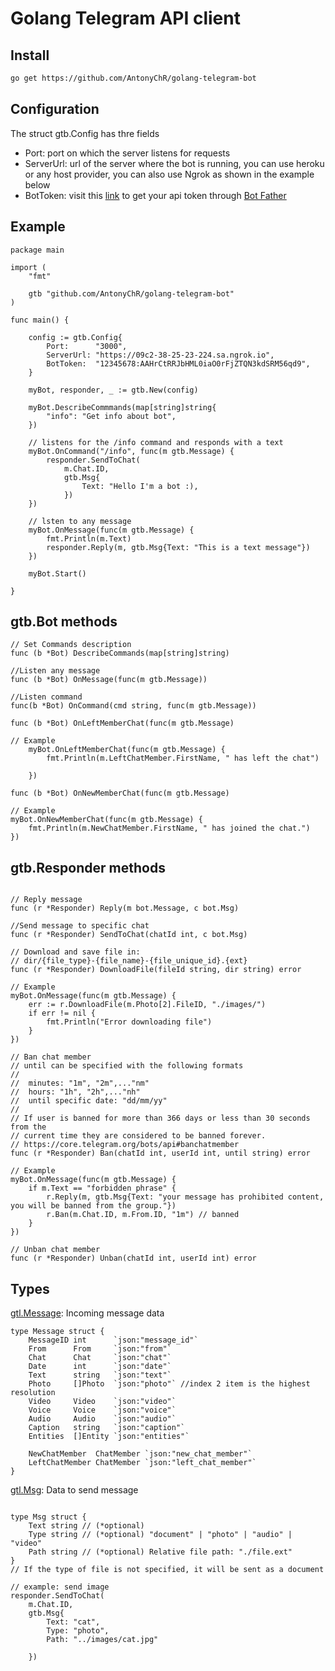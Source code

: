 # Golang Telegram API client

## Install 
```bash
go get https://github.com/AntonyChR/golang-telegram-bot
```

## Configuration

The struct gtb.Config has thre fields
- Port: port on which the server listens for requests
- ServerUrl: url of the server where the bot is running, you can use heroku or any host provider, you can also use Ngrok as shown in the example below
- BotToken:  visit this [link](https://core.telegram.org/bots/tutorial#obtain-your-bot-token) to get your api token through [Bot Father](https://t.me/botfather)

## Example

```golang
package main

import (
	"fmt"

	gtb "github.com/AntonyChR/golang-telegram-bot"
)

func main() {

	config := gtb.Config{
		Port:      "3000",
		ServerUrl: "https://09c2-38-25-23-224.sa.ngrok.io",
		BotToken:  "12345678:AAHrCtRRJbHML0iaO0rFjZTQN3kdSRM56qd9",
	}

	myBot, responder, _ := gtb.New(config)

	myBot.DescribeCommmands(map[string]string{
		"info": "Get info about bot",
	})
	
	// listens for the /info command and responds with a text
	myBot.OnCommand("/info", func(m gtb.Message) {
		responder.SendToChat(
			m.Chat.ID,
			gtb.Msg{
				Text: "Hello I'm a bot :),
			})
	})
	
	// lsten to any message
	myBot.OnMessage(func(m gtb.Message) {
		fmt.Println(m.Text)
		responder.Reply(m, gtb.Msg{Text: "This is a text message"})
	})

	myBot.Start()

}

```

## gtb.Bot methods


```golang
// Set Commands description
func (b *Bot) DescribeCommands(map[string]string)

//Listen any message
func (b *Bot) OnMessage(func(m gtb.Message))

//Listen command
func(b *Bot) OnCommand(cmd string, func(m gtb.Message))

func (b *Bot) OnLeftMemberChat(func(m gtb.Message)

// Example
	myBot.OnLeftMemberChat(func(m gtb.Message) {
		fmt.Println(m.LeftChatMember.FirstName, " has left the chat")

	})

func (b *Bot) OnNewMemberChat(func(m gtb.Message)

// Example
myBot.OnNewMemberChat(func(m gtb.Message) {
	fmt.Println(m.NewChatMember.FirstName, " has joined the chat.")
})
```
## gtb.Responder methods


```golang

// Reply message
func (r *Responder) Reply(m bot.Message, c bot.Msg)

//Send message to specific chat
func (r *Responder) SendToChat(chatId int, c bot.Msg)

// Download and save file in:
// dir/{file_type}-{file_name}-{file_unique_id}.{ext}
func (r *Responder) DownloadFile(fileId string, dir string) error

// Example
myBot.OnMessage(func(m gtb.Message) {
	err := r.DownloadFile(m.Photo[2].FileID, "./images/")
	if err != nil {
		fmt.Println("Error downloading file")
	}
})

// Ban chat member
// until can be specified with the following formats
//
//	minutes: "1m", "2m",..."nm"
//	hours: "1h", "2h",..."nh"
//	until specific date: "dd/mm/yy"
//
// If user is banned for more than 366 days or less than 30 seconds from the
// current time they are considered to be banned forever.
// https://core.telegram.org/bots/api#banchatmember
func (r *Responder) Ban(chatId int, userId int, until string) error

// Example
myBot.OnMessage(func(m gtb.Message) {
	if m.Text == "forbidden phrase" {
		r.Reply(m, gtb.Msg{Text: "your message has prohibited content, you will be banned from the group."})
		r.Ban(m.Chat.ID, m.From.ID, "1m") // banned
	}
})

// Unban chat member
func (r *Responder) Unban(chatId int, userId int) error
```

## Types

[gtl.Message](https://github.com/AntonyChR/golang-telegram-bot/blob/main/entities.go#L10): Incoming message data
```golang
type Message struct {
	MessageID int      `json:"message_id"`
	From      From     `json:"from"`
	Chat      Chat     `json:"chat"`
	Date      int      `json:"date"`
	Text      string   `json:"text"`
	Photo     []Photo  `json:"photo"` //index 2 item is the highest resolution
	Video     Video    `json:"video"`
	Voice     Voice    `json:"voice"`
	Audio     Audio    `json:"audio"`
	Caption   string   `json:"caption"`
	Entities  []Entity `json:"entities"`

	NewChatMember  ChatMember `json:"new_chat_member"`
	LeftChatMember ChatMember `json:"left_chat_member"`
}
```

[gtl.Msg](https://github.com/AntonyChR/golang-telegram-bot/blob/main/Responder.go#L7): Data to send message
```golang

type Msg struct {
	Text string // (*optional)
	Type string // (*optional) "document" | "photo" | "audio" | "video"
	Path string // (*optional) Relative file path: "./file.ext"
}
// If the type of file is not specified, it will be sent as a document

// example: send image
responder.SendToChat(
    m.Chat.ID,
    gtb.Msg{
        Text: "cat",
        Type: "photo",
        Path: "../images/cat.jpg"

    })

```
